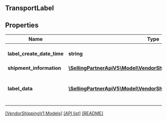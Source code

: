 ## TransportLabel

## Properties

Name | Type | Description | Notes
------------ | ------------- | ------------- | -------------
**label_create_date_time** | **string** | Date on which label is created. | [optional]
**shipment_information** | [**\SellingPartnerApiV5\Model\VendorShippingV1\ShipmentInformation**](ShipmentInformation.md) |  | [optional]
**label_data** | [**\SellingPartnerApiV5\Model\VendorShippingV1\LabelData[]**](LabelData.md) | Indicates the label data,format and type associated . | [optional]

[[VendorShippingV1 Models]](../) [[API list]](../../Api) [[README]](../../../README.md)
